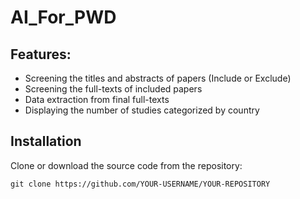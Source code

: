 # AI_For_PWD
## Features: 
* Screening the titles and abstracts of papers (Include or Exclude)
* Screening the full-texts of included papers
* Data extraction from final full-texts
* Displaying the number of studies categorized by country

## Installation
Clone or download the source code from the repository: 
```
git clone https://github.com/YOUR-USERNAME/YOUR-REPOSITORY

```
